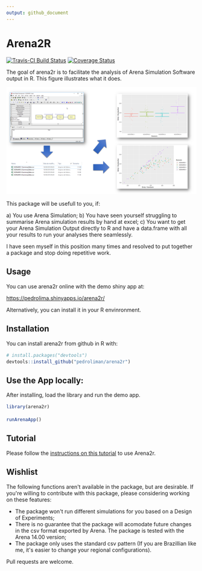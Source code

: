 ```yaml
---
output: github_document
---
```

<!-- rmarkdown v1 -->
<!-- README.md is generated from README.Rmd. Please edit that file -->



# Arena2R

[![Travis-CI Build Status](http://travis-ci.org/pedroliman/arena2r.svg?branch=master)](https://travis-ci.org/pedroliman/arena2r) [![Coverage Status](https://img.shields.io/codecov/c/github/pedroliman/arena2r/master.svg)](https://codecov.io/github/pedroliman/arena2r?branch=master)

The goal of arena2r is to facilitate the analysis of Arena Simulation Software output in R. This figure illustrates what it does.

![What arena2r does.](arena-2-r-plots.png)

This package will be usefull to you, if:

a) You use Arena Simulation;
b) You have seen yourself struggling to summarise Arena simulation results by hand at excel;
c) You want to get your Arena Simulation Output directly to R and have a data.frame with all your results to run your analyses there seamlessly.

I have seen myself in this position many times and resolved to put together a package and stop doing repetitive work.


## Usage

You can use arena2r online with the demo shiny app at:

https://pedrolima.shinyapps.io/arena2r/

Alternatively, you can install it in your R envinronment.

## Installation

You can install arena2r from github in R with:


```r
# install.packages("devtools")
devtools::install_github("pedroliman/arena2r")
```

## Use the App locally:

After installing, load the library and run the demo app.


```r
library(arena2r)

runArenaApp()

```

## Tutorial

Please follow the [instructions on this tutorial](https://www.pedronl.com/post/arena2r-package-tutorial/) to use Arena2r.


## Wishlist

The following functions aren't available in the package, but are desirable. If you're willing to contribute with this package, please considering working on these features:

- The package won't run different simulations for you based on a Design of Experiments;
- There is no guarantee that the package will acomodate future changes in the csv format exported by Arena. The package is tested with the Arena 14.00 version;
- The package only uses the standard csv pattern (If you are Brazillian like me, it's easier to change your regional configurations).

Pull requests are welcome.
